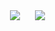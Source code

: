 
<body>
<div class="gallery" style="float:left">
    <img src="Habers/Images/example_1.png" hspace="20">
    <img src="Habers/Images/example_2.png">
</div>  
</body>
